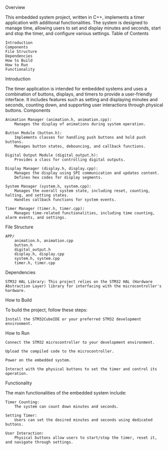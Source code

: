 Overview

This embedded system project, written in C++, implements a timer application with additional functionalities. The system is designed to manage time, allowing users to set and display minutes and seconds, start and stop the timer, and configure various settings.
Table of Contents

    Introduction
    Components
    File Structure
    Dependencies
    How to Build
    How to Run
    Functionality

Introduction

The timer application is intended for embedded systems and uses a combination of buttons, displays, and timers to provide a user-friendly interface. It includes features such as setting and displaying minutes and seconds, counting down, and supporting user interactions through physical buttons.
Components

    Animation Manager (animation.h, animation.cpp):
        Manages the display of animations during system operation.

    Button Module (button.h):
        Implements classes for handling push buttons and hold push buttons.
        Manages button states, debouncing, and callback functions.

    Digital Output Module (digital_output.h):
        Provides a class for controlling digital outputs.

    Display Manager (display.h, display.cpp):
        Manages the display using SPI communication and updates content.
        Defines hex codes for display segments.

    System Manager (system.h, system.cpp):
        Manages the overall system state, including reset, counting, halting, and setting states.
        Handles callback functions for system events.

    Timer Manager (timer.h, timer.cpp):
        Manages time-related functionalities, including time counting, alarm events, and settings.

File Structure

    APP/
        animation.h, animation.cpp
        button.h
        digital_output.h
        display.h, display.cpp
        system.h, system.cpp
        timer.h, timer.cpp

Dependencies

    STM32 HAL Library: This project relies on the STM32 HAL (Hardware Abstraction Layer) library for interfacing with the microcontroller's hardware.

How to Build

To build the project, follow these steps:

    Install the STM32CubeIDE or your preferred STM32 development environment. 

How to Run

    Connect the STM32 microcontroller to your development environment.

    Upload the compiled code to the microcontroller.

    Power on the embedded system.

    Interact with the physical buttons to set the timer and control its operation.

Functionality

The main functionalities of the embedded system include:

    Timer Counting:
        The system can count down minutes and seconds.

    Setting Timer:
        Users can set the desired minutes and seconds using dedicated buttons.

    User Interaction:
        Physical buttons allow users to start/stop the timer, reset it, and navigate through settings.
